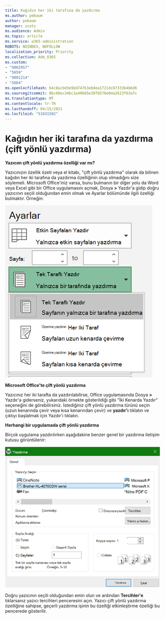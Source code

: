 ```yaml
---
title: Kağıdın her iki tarafına da yazdırma
ms.author: pebaum
author: pebaum
manager: scotv
ms.audience: Admin
ms.topic: article
ms.service: o365-administration
ROBOTS: NOINDEX, NOFOLLOW
localization_priority: Priority
ms.collection: Adm_O365
ms.custom:
- "9002957"
- "5659"
- "9001214"
- "5664"
ms.openlocfilehash: b4c8acbd3e9bd74763e6dea1721dc87333b4b6d6
ms.sourcegitcommit: 8bc60ec34bc1e40685e3976576e04a2623f63a7c
ms.translationtype: MT
ms.contentlocale: tr-TR
ms.lasthandoff: 04/15/2021
ms.locfileid: "51831502"
---
```

# <a name="printing-on-both-sides-of-paper-duplex-printing"></a>Kağıdın her iki tarafına da yazdırma (çift yönlü yazdırma)

**Yazıcım çift yönlü yazdırma özelliği var mı?**

Yazıcınızın özellik özeti veya el kitabı, "çift yönlü yazdırma" olarak da bilinen kağıdın her iki tarafına da yazdırma özelliğinin olup olmadığını size söylemeli. Microsoft Office'iniz varsa, bunu bulmanın bir diğer yolu da Word veya Excel gibi bir Office uygulamasını açmak, Dosya **>** Yazdır'a gidip doğru yazıcının seçili olduğundan emin olmak ve Ayarlar bölümünde ilgili özelliği bulmaktır. Örneğin: 

![Yazıcı ayarları](media/print-settings.png)

**Microsoft Office'te çift yönlü yazdırma**

Yazıcınız her iki tarafta da yazdırılabilirse, Office uygulamasında Dosya **>** Yazdır'a giderseniz, yukarıdaki örnekte gösterildiği gibi "İki Kenarda Yazdır" seçeneğini de görebilirsiniz.  İstediğiniz çift yönlü yazdırma türünü seçin (uzun kenarında çevir veya kısa kenarından çevir) ve **yazdır'ı** tıklatın ve çıktıyı başlatmak için Yazdır'ı tıklatın.

**Herhangi bir uygulamada çift yönlü yazdırma**

Birçok uygulama yazdırılırken aşağıdakine benzer genel bir yazdırma iletişim kutusu görüntülenir: 

![Yazdır iletişim kutusu](media/print-dialog.png)

Doğru yazıcının seçili olduğundan emin olun ve ardından **Tercihler'e** tıklarsanız yazıcı tercihleri penceresini açın. Yazıcı çift yönlü yazdırma özelliğine sahipse, geçerli yazdırma işinin bu özelliği etkinleştirme özelliği bu pencerede gösterilir.
